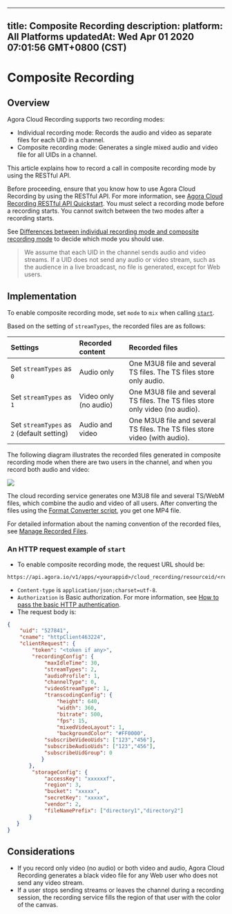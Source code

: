 
---
title: Composite Recording
description: 
platform: All Platforms
updatedAt: Wed Apr 01 2020 07:01:56 GMT+0800 (CST)
---
# Composite Recording
## Overview

Agora Cloud Recording supports two recording modes:

- Individual recording mode: Records the audio and video as separate files for each UID in a channel.
- Composite recording mode: Generates a single mixed audio and video file for all UIDs in a channel.

This article explains how to record a call in composite recording mode by using the RESTful API.

Before proceeding, ensure that you know how to use Agora Cloud Recording by using the RESTful API. For more information, see [Agora Cloud Recording RESTful API Quickstart](../../en/cloud-recording/cloud_recording_rest.md). You must select a recording mode before a recording starts. You cannot switch between the two modes after a recording starts.

See [Differences between individual recording mode and composite recording mode](https://docs.agora.io/en/faq/recording_mode) to decide which mode you should use.

> We assume that each UID in the channel sends audio and video streams. If a UID does not send any audio or video stream, such as the audience in a live broadcast, no file is generated, except for Web users.

## Implementation

To enable composite recording mode, set `mode` to `mix` when calling [`start`](https://docs.agora.io/en/cloud-recording/restfulapi/#/Cloud%20Recording/start).

Based on the setting of `streamTypes`, the recorded files are as follows:

| Settings                                   | Recorded content      | Recorded files                                               |
| :----------------------------------------- | :-------------------- | :----------------------------------------------------------- |
| Set `streamTypes` as `0`                   | Audio only            | One M3U8 file and several TS files. The TS files store only audio. |
| Set `streamTypes` as `1`                   | Video only (no audio) | One M3U8 file and several TS files. The TS files store only video (no audio). |
| Set `streamTypes` as `2` (default setting) | Audio and video       | One M3U8 file and several TS files. The TS files store video (with audio). |

The following diagram illustrates the recorded files generated in composite recording mode when there are two users in the channel, and when you record both audio and video:

![](https://web-cdn.agora.io/docs-files/1575011002382)

The cloud recording service generates one M3U8 file and several TS/WebM files, which combine the audio and video of all users. After converting the files using the [Format Converter script](https://docs.agora.io/en/cloud-recording/cloud_recording_convert_format?platform=All%20Platforms), you get one MP4 file.

For detailed information about the naming convention of the recorded files, see [Manage Recorded Files](../../en/cloud-recording/cloud_recording_manage_files.md).

### An HTTP request example of `start`

- To enable composite recording mode, the request URL should be: 

```
https://api.agora.io/v1/apps/<yourappid>/cloud_recording/resourceid/<resourceid>/mode/mix/start
```
- `Content-type` is `application/json;charset=utf-8`.
- `Authorization` is Basic authorization. For more information, see [How to pass the basic HTTP authentication](https://docs.agora.io/en/faq/restful_authentication).
- The request body is:
  
```json
{
    "uid": "527841",
    "cname": "httpClient463224",
    "clientRequest": {
        "token": "<token if any>",
        "recordingConfig": {
            "maxIdleTime": 30,
            "streamTypes": 2,
            "audioProfile": 1,
            "channelType": 0, 
            "videoStreamType": 1, 
            "transcodingConfig": {
                "height": 640, 
                "width": 360,
                "bitrate": 500, 
                "fps": 15, 
                "mixedVideoLayout": 1,
                "backgroundColor": "#FF0000",
            "subscribeVideoUids": ["123","456"], 
            "subscribeAudioUids": ["123","456"],
            "subscribeUidGroup": 0
           }
       }, 
        "storageConfig": {
            "accessKey": "xxxxxxf",
            "region": 3,
            "bucket": "xxxxx",
            "secretKey": "xxxxx",
            "vendor": 2,
            "fileNamePrefix": ["directory1","directory2"]
       }
   }
}
```

## Considerations

- If you record only video (no audio) or both video and audio, Agora Cloud Recording generates a black video file for any Web user who does not send any video stream.
- If a user stops sending streams or leaves the channel during a recording session, the recording service fills the region of that user with the color of the canvas.
